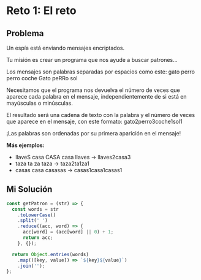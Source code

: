 # Reto 1: El reto

## Problema

Un espía está enviando mensajes encriptados.

Tu misión es crear un programa que nos ayude a buscar patrones...

Los mensajes son palabras separadas por espacios como este:
gato perro perro coche Gato peRRo sol

Necesitamos que el programa nos devuelva el número de veces que aparece cada palabra en el mensaje, independientemente de si está en mayúsculas o minúsculas.

El resultado será una cadena de texto con la palabra y el número de veces que aparece en el mensaje, con este formato:
gato2perro3coche1sol1

¡Las palabras son ordenadas por su primera aparición en el mensaje!

**Más ejemplos:**
- llaveS casa CASA casa llaves -> llaves2casa3
- taza ta za taza -> taza2ta1za1
- casas casa casasas -> casas1casa1casas1

## Mi Solución

```js
const getPatron = (str) => {
  const words = str
    .toLowerCase()
    .split(' ')
    .reduce((acc, word) => {
      acc[word] = (acc[word] || 0) + 1;
      return acc;
    }, {});

  return Object.entries(words)
    .map(([key, value]) => `${key}${value}`)
    .join('');
};
```